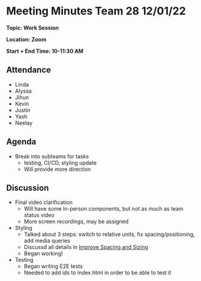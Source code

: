 # Meeting Minutes Team 28 12/01/22

**Topic: Work Session**

**Location: Zoom**

**Start + End Time: 10-11:30 AM**

## Attendance
- Linda
- Alyssa
- Jihun
- Kevin
- Justin
- Yash
- Neelay

## Agenda

- Break into subteams for tasks
  - testing, CI/CD, styling update
  - Will provide more direction

## Discussion

- Final video clarification
  - Will have some in-person components, but not as much as team status video
  - More screen recordings, may be assigned
- Styling
  - Talked about 3 steps: switch to relative units, fix spacing/positioning, add media queries
  - Discussd all details in [Improve Spacing and Sizing](https://github.com/cse110-fa22-group28/cse110-fa22-group28/issues/112)
  - Began working!
- Testing
  - Began writing E2E tests
  - Needed to add ids to index.html in order to be able to test it
